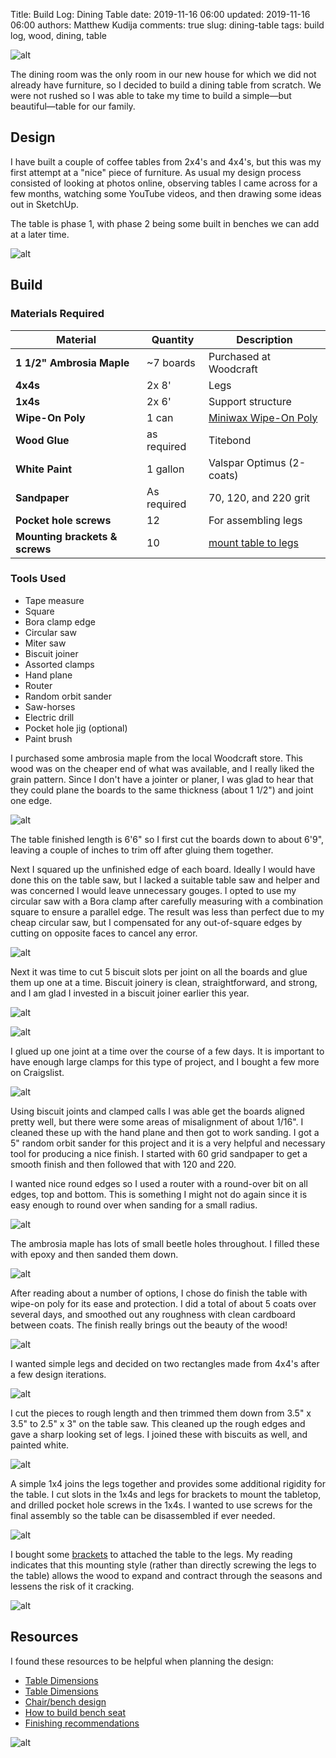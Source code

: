 Title: Build Log: Dining Table
date: 2019-11-16 06:00
updated: 2019-11-16 06:00
authors: Matthew Kudija
comments: true
slug: dining-table
tags: build log, wood, dining, table

<!-- PELICAN_BEGIN_SUMMARY -->
![alt]({static}../images/dining-table/dining-table-finished-2.jpg)

The dining room was the only room in our new house for which we did not already have furniture, so I decided to build a dining table from scratch. We were not rushed so I was able to take my time to build a simple—but beautiful—table for our family. 

<!-- PELICAN_END_SUMMARY -->


## Design

I have built a couple of coffee tables from 2x4's and 4x4's, but this was my first attempt at a "nice" piece of furniture. As usual my design process consisted of looking at photos online, observing tables I came across for a few months, watching some YouTube videos, and then drawing some ideas out in SketchUp. 

The table is phase 1, with phase 2 being some built in benches we can add at a later time. 

![alt]({static}../images/dining-table/dining-table-1.jpg)


## Build
### Materials Required

| Material | Quantity | Description | 
| -------- | -------- | ----------- |
| **1 1/2" Ambrosia Maple** | ~7 boards | Purchased at Woodcraft |
| **4x4s** | 2x 8' | Legs | 
| **1x4s** | 2x 6' | Support structure | 
| **Wipe-On Poly** | 1 can | [Miniwax Wipe-On Poly](https://www.amazon.com/Minwax-40900-Oil-Based-Polyurethane-Finish/dp/B01M1EDG7Y/ref=sr_1_5?keywords=miniwax+wipe-on+poly&qid=1569712857&sr=8-5)  | 
| **Wood Glue** | as required | Titebond | 
| **White Paint** | 1 gallon | Valspar Optimus (2-coats) | 
| **Sandpaper** | As required | 70, 120, and 220 grit | 
| **Pocket hole screws** | 12 | For assembling legs | 
| **Mounting brackets & screws** | 10 | [mount table to legs](https://www.amazon.com/gp/product/B01FGE8BJQ/ref=ppx_yo_dt_b_asin_title_o04_s00?ie=UTF8&psc=1) | 

### Tools Used
- Tape measure
- Square
- Bora clamp edge
- Circular saw
- Miter saw
- Biscuit joiner
- Assorted clamps
- Hand plane
- Router
- Random orbit sander
- Saw-horses
- Electric drill
- Pocket hole jig (optional)
- Paint brush


I purchased some ambrosia maple from the local Woodcraft store. This wood was on the cheaper end of what was available, and I really liked the grain pattern. Since I don't have a jointer or planer, I was glad to hear that they could plane the boards to the same thickness (about 1 1/2") and joint one edge.

![alt]({static}../images/dining-table/dining-table-4.jpg)

The table finished length is 6'6" so I first cut the boards down to about 6'9", leaving a couple of inches to trim off after gluing them together. 

Next I squared up the unfinished edge of each board. Ideally I would have done this on the table saw, but I lacked a suitable table saw and helper and was concerned I would leave unnecessary gouges. I opted to use my circular saw with a Bora clamp after carefully measuring with a combination square to ensure a parallel edge. The result was less than perfect due to my cheap circular saw, but I compensated for any out-of-square edges by cutting on opposite faces to cancel any error. 

![alt]({static}../images/dining-table/dining-table-6.jpg)

Next it was time to cut 5 biscuit slots per joint on all the boards and glue them up one at a time. Biscuit joinery is clean, straightforward, and strong, and I am glad I invested in a biscuit joiner earlier this year.

![alt]({static}../images/dining-table/dining-table-7.jpg)

![alt]({static}../images/dining-table/dining-table-8.jpg)

I glued up one joint at a time over the course of a few days. It is important to have enough large clamps for this type of project, and I bought a few more on Craigslist. 

![alt]({static}../images/dining-table/dining-table-9.jpg)

Using biscuit joints and clamped calls I was able get the boards aligned pretty well, but there were some areas of misalignment of about 1/16". I cleaned these up with the hand plane and then got to work sanding. I got a 5" random orbit sander for this project and it is a very helpful and necessary tool for producing a nice finish. I started with 60 grid sandpaper to get a smooth finish and then followed that with 120 and 220. 

I wanted nice round edges so I used a router with a round-over bit on all edges, top and bottom. This is something I might not do again since it is easy enough to round over when sanding for a small radius.

![alt]({static}../images/dining-table/dining-table-12.jpg)

The ambrosia maple has lots of small beetle holes throughout. I filled these with epoxy and then sanded them down. 

![alt]({static}../images/dining-table/dining-table-10.jpg)

After reading about a number of options, I chose do finish the table with wipe-on poly for its ease and protection. I did a total of about 5 coats over several days, and smoothed out any roughness with clean cardboard between coats. The finish really brings out the beauty of the wood!

![alt]({static}../images/dining-table/dining-table-15.jpg)

I wanted simple legs and decided on two rectangles made from 4x4's after a few design iterations.

![alt]({static}../images/dining-table/dining-table-26.jpg)

I cut the pieces to rough length and then trimmed them down from 3.5" x 3.5" to 2.5" x 3" on the table saw. This cleaned up the rough edges and gave a sharp looking set of legs. I joined these with biscuits as well, and painted white.

![alt]({static}../images/dining-table/dining-table-18.jpg)

A simple 1x4 joins the legs together and provides some additional rigidity for the table. I cut slots in the 1x4s and legs for brackets to mount the tabletop, and drilled pocket hole screws in the 1x4s. I wanted to use screws for the final assembly so the table can be disassembled if ever needed. 

![alt]({static}../images/dining-table/dining-table-19.jpg)

I bought some [brackets](https://www.amazon.com/gp/product/B01FGE8BJQ/ref=ppx_yo_dt_b_asin_title_o04_s00?ie=UTF8&psc=1) to attached the table to the legs. My reading indicates that this mounting style (rather than directly screwing the legs to the table) allows the wood to expand and contract through the seasons and lessens the risk of it cracking.

![alt]({static}../images/dining-table/dining-table-23.jpg)


## Resources

I found these resources to be helpful when planning the design:

- [Table Dimensions](https://www.houseplanshelper.com/dining-table-size.html)
- [Table Dimensions](https://www.homestratosphere.com/dining-room-table-dimensions/)
- [Chair/bench design](https://www.woodmagazine.com/must-have-measurements-for-comfortable-seating)
- [How to build bench seat](https://www.makingmanzanita.com/banquette-bench/?utm_medium=social&utm_source=pinterest&utm_campaign=tailwind_tribes&utm_content=tribes&utm_term=725449570_29292490_7884)
- [Finishing recommendations](https://homeimprovementwoodworking.com/beginner-wood-finishing-recommendations/)



![alt]({static}../images/dining-table/dining-table-finished-1.jpg)
